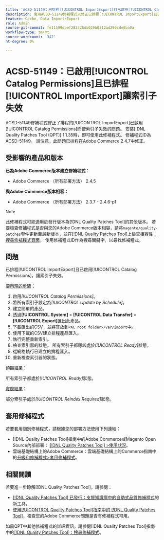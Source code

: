 ```yaml
---
title: 'ACSD-51149：已排程[!UICONTROL ImportExport]且已啟用[!UICONTROL Catalog Permissions]，讓索引子失效'
description: 套用ACSD-51149修補程式以修正已排程[!UICONTROL ImportExport]且已啟用[!UICONTROL Catalog Permissions]的索引器失效的Adobe Commerce效能問題。
feature: Cache, Data Import/Export
role: Admin
source-git-commit: fe11599dbef283326db029b0312ad290cde0ba0a
workflow-type: tm+mt
source-wordcount: '342'
ht-degree: 0%

---
```


# ACSD-51149：已啟用[!UICONTROL Catalog Permissions]且已排程[!UICONTROL ImportExport]讓索引子失效

ACSD-51149修補程式修正了排程的[!UICONTROL ImportExport]已啟用[!UICONTROL Catalog Permissions]而使索引子失效的問題。 安裝[!DNL Quality Patches Tool (QPT)] 1.1.35時，即可使用此修補程式。 修補程式ID為ACSD-51149。 請注意，此問題已排程在Adobe Commerce 2.4.7中修正。

## 受影響的產品和版本

**已為Adobe Commerce版本建立修補程式：**

* Adobe Commerce （所有部署方法） 2.4.5

**與Adobe Commerce版本相容：**

* Adobe Commerce （所有部署方法） 2.3.7 - 2.4.6-p1

>[!NOTE]
>
>此修補程式可能適用於發行版本為[!DNL Quality Patches Tool]的其他版本。 若要檢查修補程式是否與您的Adobe Commerce版本相容，請將`magento/quality-patches`套件更新至最新版本，並在[[!DNL Quality Patches Tool]上檢查相容性：搜尋修補程式頁面](https://experienceleague.adobe.com/tools/commerce-quality-patches/index.html)。 使用修補程式ID作為搜尋關鍵字，以尋找修補程式。

## 問題

已排程[!UICONTROL ImportExport]且已啟用[!UICONTROL Catalog Permissions]，讓索引子失效。

<u>要再現的步驟</u>：

1. 啟用&#x200B;*[!UICONTROL Catalog Permissions]*。
1. 將所有索引子設定為&#x200B;*[!UICONTROL Update by Schedule]*。
1. 建立簡單的產品。
1. 透過&#x200B;**[!UICONTROL System]** > **[!UICONTROL Data Transfer]** > **[!UICONTROL Export]**&#x200B;匯出此產品。
1. 下載匯出的CSV，並將其放到`<AC root folder>/var/import`中。
1. 使用下載的CSV建立排程產品匯入。
1. 執行完整重新索引。
1. 檢查索引器的狀態。 所有索引子都應該處於&#x200B;*[!UICONTROL Ready]*&#x200B;狀態。
1. 從網格執行已建立的排程匯入。
1. 重新檢查索引器的狀態。

<u>預期結果</u>：

所有索引子都處於&#x200B;*[!UICONTROL Ready]*&#x200B;狀態。

<u>實際結果</u>：

部分索引子處於&#x200B;*[!UICONTROL Reindex Required]*&#x200B;狀態。

## 套用修補程式

若要套用個別修補程式，請根據您的部署方法使用下列連結：

* [!DNL Quality Patches Tool]指南中的Adobe Commerce或Magento Open Source內部部署： [[!DNL Quality Patches Tool] >使用狀況](/help/tools/quality-patches-tool/usage.md)。
* 雲端基礎結構上的Adobe Commerce：雲端基礎結構上的Commerce指南中的[升級和修補程式>套用修補程式](https://experienceleague.adobe.com/docs/commerce-cloud-service/user-guide/develop/upgrade/apply-patches.html)。

## 相關閱讀

若要進一步瞭解[!DNL Quality Patches Tool]，請參閱：

* [[!DNL Quality Patches Tool] 已發行：支援知識庫中的自助式品質修補程式](https://experienceleague.adobe.com/en/docs/commerce-knowledge-base/kb/announcements/commerce-announcements/magento-quality-patches-released-new-tool-to-self-serve-quality-patches)的新工具。
* [使用[!UICONTROL Quality Patches Tool]指南中的 [!DNL Quality Patches Tool]](/help/tools/quality-patches-tool/patches-available-in-qpt/check-patch-for-magento-issue-with-magento-quality-patches.md)，檢查您的Adobe Commerce問題是否有修補程式可用。


如需QPT中其他修補程式的詳細資訊，請參閱[!DNL Quality Patches Tool]指南中的[[!DNL Quality Patches Tool]：搜尋修補程式](https://experienceleague.adobe.com/tools/commerce-quality-patches/index.html)。
